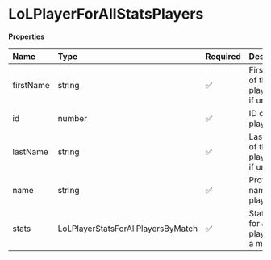 # LoLPlayerForAllStatsPlayers

**Properties**

| Name      | Type                               | Required | Description                                 |
| :-------- | :--------------------------------- | :------- | :------------------------------------------ |
| firstName | string                             | ✅       | First name of the player. `null` if unknown |
| id        | number                             | ✅       | ID of the player                            |
| lastName  | string                             | ✅       | Last name of the player. `null` if unknown  |
| name      | string                             | ✅       | Professional name of the player             |
| stats     | LoLPlayerStatsForAllPlayersByMatch | ✅       | Statistics for all players for a match      |
